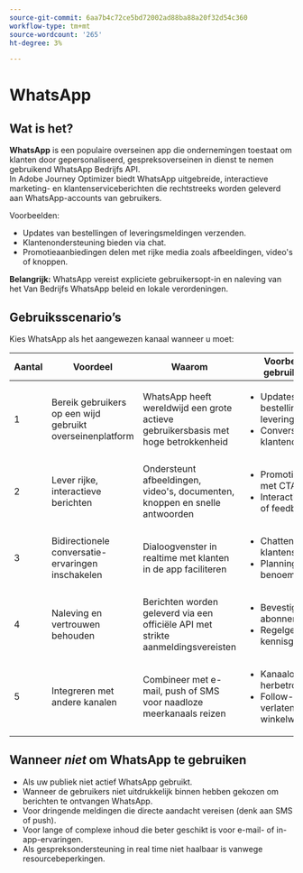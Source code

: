 ```yaml
---
source-git-commit: 6aa7b4c72ce5bd72002ad88ba88a20f32d54c360
workflow-type: tm+mt
source-wordcount: '265'
ht-degree: 3%

---
```

# WhatsApp

## Wat is het?

**WhatsApp** is een populaire overseinen app die ondernemingen toestaat om klanten door gepersonaliseerd, gespreksoverseinen in dienst te nemen gebruikend WhatsApp Bedrijfs API.\
In Adobe Journey Optimizer biedt WhatsApp uitgebreide, interactieve marketing- en klantenserviceberichten die rechtstreeks worden geleverd aan WhatsApp-accounts van gebruikers.

Voorbeelden:

* Updates van bestellingen of leveringsmeldingen verzenden.
* Klantenondersteuning bieden via chat.
* Promotieaanbiedingen delen met rijke media zoals afbeeldingen, video&#39;s of knoppen.

**Belangrijk:** WhatsApp vereist expliciete gebruikersopt-in en naleving van het Van Bedrijfs WhatsApp beleid en lokale verordeningen.

## Gebruiksscenario’s

Kies WhatsApp als het aangewezen kanaal wanneer u moet:

| Aantal | Voordeel | Waarom | Voorbeelden van gebruiksgevallen |
|---|---------|-----|-------------------|
| 1 | Bereik gebruikers op een wijd gebruikt overseinenplatform | WhatsApp heeft wereldwijd een grote actieve gebruikersbasis met hoge betrokkenheid | <ul><li>Updates van bestellingen en leveringen</li><li>Conversies voor klantenondersteuning</li></ul> |
| 2 | Lever rijke, interactieve berichten | Ondersteunt afbeeldingen, video&#39;s, documenten, knoppen en snelle antwoorden | <ul><li>Promotiecampagnes met CTA&#39;s</li><li>Interactieve enquêtes of feedbackverzoeken</li></ul> |
| 3 | Bidirectionele conversatie-ervaringen inschakelen | Dialoogvenster in realtime met klanten in de app faciliteren | <ul><li>Chatten voor klantenservice</li><li>Planning van benoeming</li></ul> |
| 4 | Naleving en vertrouwen behouden | Berichten worden geleverd via een officiële API met strikte aanmeldingsvereisten | <ul><li>Bevestigingen van abonnementen</li><li>Regelgevende kennisgevingen</li></ul> |
| 5 | Integreren met andere kanalen | Combineer met e-mail, push of SMS voor naadloze meerkanaals reizen | <ul><li>Kanaaloverschrijdende herbetrokkenheid</li><li>Follow-up van verlaten winkelwagentjes</li></ul> |

## Wanneer *niet* om WhatsApp te gebruiken

* Als uw publiek niet actief WhatsApp gebruikt.
* Wanneer de gebruikers niet uitdrukkelijk binnen hebben gekozen om berichten te ontvangen WhatsApp.
* Voor dringende meldingen die directe aandacht vereisen (denk aan SMS of push).
* Voor lange of complexe inhoud die beter geschikt is voor e-mail- of in-app-ervaringen.
* Als gespreksondersteuning in real time niet haalbaar is vanwege resourcebeperkingen.
